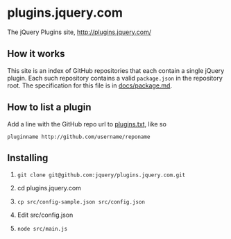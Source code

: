 # plugins.jquery.com

The jQuery Plugins site, http://plugins.jquery.com/

## How it works

This site is an index of GitHub repositories that each contain a single
jQuery plugin. Each such repository contains a valid `package.json` in
the repository root. The specification for this file is in
[docs/package.md](/jquery/plugins.jquery.com/blob/master/docs/package.md).

## How to list a plugin

Add a line with the GitHub repo url to
[plugins.txt](/jquery/plugins.jquery.com/blob/master/plugins.txt), like
so

`pluginname http://github.com/username/reponame`

## Installing

1. `git clone git@github.com:jquery/plugins.jquery.com.git`

2. cd plugins.jquery.com

3. `cp src/config-sample.json src/config.json`

4. Edit src/config.json

5. `node src/main.js`
